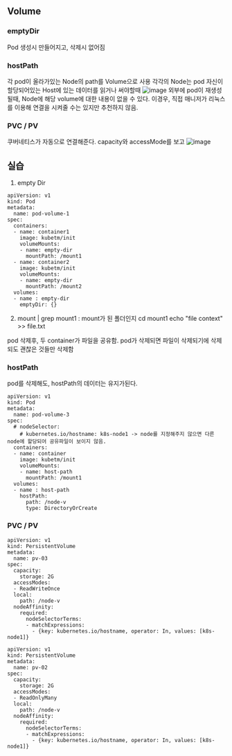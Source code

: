 ## Volume

### emptyDir

Pod 생성시 만들어지고, 삭제시 없어짐


### hostPath

각 pod이 올라가있는 Node의 path를 Volume으로 사용
각각의 Node는 pod 자신이 할당되어있는 Host에 있는 데이터를 읽거나 써야할때
![image](https://github.com/yujindonut/Study/assets/78431728/36c42101-dc63-42b8-9c3c-63f56187db0c)
외부에 pod이 재생성 될때, Node에 해당 volume에 대한 내용이 없을 수 있다. 이경우, 직접 매니저가 리눅스를 이용해 연결을 시켜줄 수는 있지만 추천하지 않음.

### PVC / PV
쿠버네티스가 자동으로 연결해준다. capacity와 accessMode를 보고
![image](https://github.com/yujindonut/Study/assets/78431728/c4ae4550-0d71-42b6-a91b-2d0281e565de)


## 실습

1. empty Dir
```
apiVersion: v1
kind: Pod
metadata:
  name: pod-volume-1
spec:
  containers:
  - name: container1
    image: kubetm/init
    volumeMounts:
    - name: empty-dir
      mountPath: /mount1
  - name: container2
    image: kubetm/init
    volumeMounts:
    - name: empty-dir
      mountPath: /mount2
  volumes:
  - name : empty-dir
    emptyDir: {}
```
2. mount | grep mount1 : mount가 된 폴더인지
   cd mount1
   echo "file context" >> file.txt

pod 삭제후, 두 container가 파일을 공유함. pod가 삭제되면 파일이 삭제되기에 삭제되도 괜찮은 것들만 삭제함


### hostPath

pod를 삭제해도, hostPath의 데이터는 유지가된다. 

```
apiVersion: v1
kind: Pod
metadata:
  name: pod-volume-3
spec:
  # nodeSelector:
    # kubernetes.io/hostname: k8s-node1 -> node를 지정해주지 않으면 다른 node에 할당되어 공유파일이 보이지 않음.
  containers:
  - name: container
    image: kubetm/init
    volumeMounts:
    - name: host-path
      mountPath: /mount1
  volumes:
  - name : host-path
    hostPath:
      path: /node-v
      type: DirectoryOrCreate
```

### PVC / PV
```
apiVersion: v1
kind: PersistentVolume
metadata:
  name: pv-03
spec:
  capacity:
    storage: 2G
  accessModes:
  - ReadWriteOnce
  local:
    path: /node-v
  nodeAffinity:
    required:
      nodeSelectorTerms:
      - matchExpressions:
        - {key: kubernetes.io/hostname, operator: In, values: [k8s-node1]}
```
```
apiVersion: v1
kind: PersistentVolume
metadata:
  name: pv-02
spec:
  capacity:
    storage: 2G
  accessModes:
  - ReadOnlyMany
  local:
    path: /node-v
  nodeAffinity:
    required:
      nodeSelectorTerms:
      - matchExpressions:
        - {key: kubernetes.io/hostname, operator: In, values: [k8s-node1]}

```
